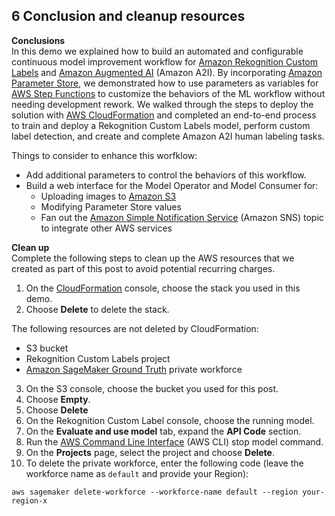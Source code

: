 ## 6 Conclusion and cleanup resources

**Conclusions**  
In this demo we explained how to build an automated and configurable continuous model improvement workflow for [Amazon Rekognition Custom Labels](https://aws.amazon.com/rekognition/custom-labels-features/) and [Amazon Augmented AI](https://aws.amazon.com/augmented-ai/) (Amazon A2I). By incorporating [Amazon Parameter Store](https://docs.aws.amazon.com/systems-manager/latest/userguide/systems-manager-parameter-store.html), we demonstrated how to use parameters as variables for [AWS Step Functions](https://aws.amazon.com/step-functions/) to customize the behaviors of the ML workflow without needing development rework. We walked through the steps to deploy the solution with [AWS CloudFormation](https://aws.amazon.com/cloudformation/) and completed an end-to-end process to train and deploy a Rekognition Custom Labels model, perform custom label detection, and create and complete Amazon A2I human labeling tasks.

Things to consider to enhance this worfklow:
- Add additional parameters to control the behaviors of this workflow.
- Build a web interface for the Model Operator and Model Consumer for:
  - Uploading images to [Amazon S3](https://aws.amazon.com/s3/)
  - Modifying Parameter Store values
  - Fan out the [Amazon Simple Notification Service](https://aws.amazon.com/sns/) (Amazon SNS) topic to integrate other AWS services

**Clean up**  
Complete the following steps to clean up the AWS resources that we created as part of this post to avoid potential recurring charges.

1. On the [CloudFormation](https://console.aws.amazon.com/cloudformation) console, choose the stack you used in this demo.
2. Choose **Delete** to delete the stack.

The following resources are not deleted by CloudFormation:
  - S3 bucket
  - Rekognition Custom Labels project
  - [Amazon SageMaker Ground Truth](https://aws.amazon.com/sagemaker/groundtruth/) private workforce

3. On the S3 console, choose the bucket you used for this post.
4. Choose **Empty**.
5. Choose **Delete**
6. On the Rekognition Custom Label console, choose the running model.
7. On the **Evaluate and use model** tab, expand the **API Code** section.
8. Run the [AWS Command Line Interface](http://aws.amazon.com/cli) (AWS CLI) stop model command.
9.	On the **Projects** page, select the project and choose **Delete**.
10.	To delete the private workforce, enter the following code (leave the workforce name as `default` and provide your Region):  

  `aws sagemaker delete-workforce --workforce-name default --region your-region-x`
